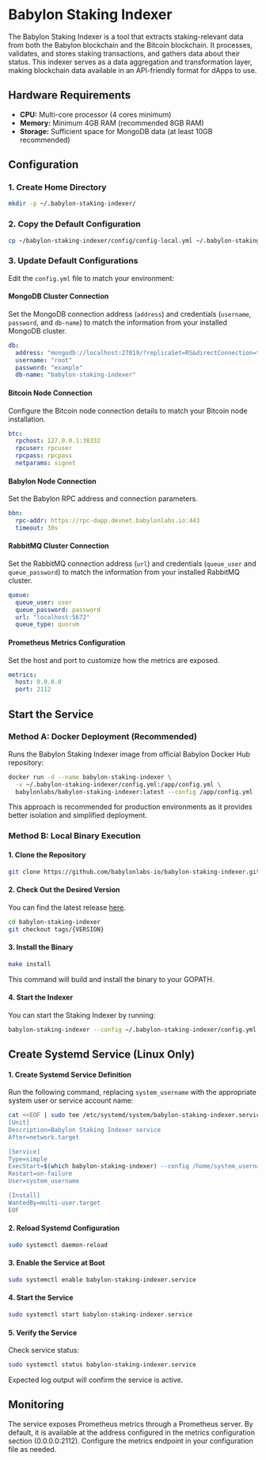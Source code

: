 # Babylon Staking Indexer

The Babylon Staking Indexer is a tool that extracts staking-relevant data from both the Babylon blockchain and the Bitcoin blockchain. It processes, validates, and stores staking transactions, and gathers data about their status. This indexer serves as a data aggregation and transformation layer, making blockchain data available in an API-friendly format for dApps to use. 

## Hardware Requirements

- **CPU:** Multi-core processor (4 cores minimum)
- **Memory:** Minimum 4GB RAM (recommended 8GB RAM)
- **Storage:** Sufficient space for MongoDB data (at least 10GB recommended)

## Configuration

### 1. Create Home Directory
```bash
mkdir -p ~/.babylon-staking-indexer/
```

### 2. Copy the Default Configuration
```bash
cp ~/babylon-staking-indexer/config/config-local.yml ~/.babylon-staking-indexer/config.yml
```

### 3. Update Default Configurations

Edit the `config.yml` file to match your environment:

#### MongoDB Cluster Connection
Set the MongoDB connection address (`address`) and credentials (`username`, `password`, and `db-name`) to match the information from your installed MongoDB cluster.

```yaml
db:
  address: "mongodb://localhost:27019/?replicaSet=RS&directConnection=true"
  username: "root"
  password: "example"
  db-name: "babylon-staking-indexer"
```

#### Bitcoin Node Connection
Configure the Bitcoin node connection details to match your Bitcoin node installation.

```yaml
btc:
  rpchost: 127.0.0.1:38332 
  rpcuser: rpcuser
  rpcpass: rpcpass
  netparams: signet
```

#### Babylon Node Connection
Set the Babylon RPC address and connection parameters.

```yaml
bbn:
  rpc-addr: https://rpc-dapp.devnet.babylonlabs.io:443
  timeout: 30s
```

#### RabbitMQ Cluster Connection
Set the RabbitMQ connection address (`url`) and credentials (`queue_user` and `queue_password`) to match the information from your installed RabbitMQ cluster.

```yaml
queue:
  queue_user: user
  queue_password: password
  url: "localhost:5672"
  queue_type: quorum
```

#### Prometheus Metrics Configuration
Set the host and port to customize how the metrics are exposed.

```yaml
metrics:
  host: 0.0.0.0
  port: 2112
```

## Start the Service

### Method A: Docker Deployment (Recommended)

Runs the Babylon Staking Indexer image from official Babylon Docker Hub repository:

```bash
docker run -d --name babylon-staking-indexer \
  -v ~/.babylon-staking-indexer/config.yml:/app/config.yml \
  babylonlabs/babylon-staking-indexer:latest --config /app/config.yml
```

This approach is recommended for production environments as it provides better isolation and simplified deployment.

### Method B: Local Binary Execution

#### 1. Clone the Repository
```bash
git clone https://github.com/babylonlabs-io/babylon-staking-indexer.git
```

#### 2. Check Out the Desired Version
You can find the latest release [here](https://github.com/babylonlabs-io/babylon-staking-indexer/releases).

```bash
cd babylon-staking-indexer
git checkout tags/{VERSION}
```

#### 3. Install the Binary
```bash
make install
```
This command will build and install the binary to your GOPATH.

#### 4. Start the Indexer
You can start the Staking Indexer by running:

```bash
babylon-staking-indexer --config ~/.babylon-staking-indexer/config.yml
```

## Create Systemd Service (Linux Only)

#### 1. Create Systemd Service Definition
Run the following command, replacing `system_username` with the appropriate system user or service account name:

```bash
cat <<EOF | sudo tee /etc/systemd/system/babylon-staking-indexer.service
[Unit]
Description=Babylon Staking Indexer service
After=network.target

[Service]
Type=simple
ExecStart=$(which babylon-staking-indexer) --config /home/system_username/.babylon-staking-indexer/config.yml
Restart=on-failure
User=system_username

[Install]
WantedBy=multi-user.target
EOF
```

#### 2. Reload Systemd Configuration
```bash
sudo systemctl daemon-reload
```

#### 3. Enable the Service at Boot
```bash
sudo systemctl enable babylon-staking-indexer.service
```

#### 4. Start the Service
```bash
sudo systemctl start babylon-staking-indexer.service
```

#### 5. Verify the Service
Check service status:
```bash
sudo systemctl status babylon-staking-indexer.service
```

Expected log output will confirm the service is active.

## Monitoring

The service exposes Prometheus metrics through a Prometheus server. By default, it is available at the address configured in the metrics configuration section (0.0.0.0:2112). Configure the metrics endpoint in your configuration file as needed.
